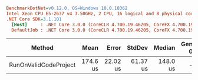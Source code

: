 ``` ini

BenchmarkDotNet=v0.12.0, OS=Windows 10.0.18362
Intel Xeon CPU E5-2637 v4 3.50GHz, 2 CPU, 16 logical and 8 physical cores
.NET Core SDK=3.1.101
  [Host]     : .NET Core 3.0.0 (CoreCLR 4.700.19.46205, CoreFX 4.700.19.46214), X64 RyuJIT
  DefaultJob : .NET Core 3.0.0 (CoreCLR 4.700.19.46205, CoreFX 4.700.19.46214), X64 RyuJIT


```
|                Method |     Mean |    Error |   StdDev |   Median | Gen 0 | Gen 1 | Gen 2 | Allocated |
|---------------------- |---------:|---------:|---------:|---------:|------:|------:|------:|----------:|
| RunOnValidCodeProject | 174.6 us | 22.02 us | 61.37 us | 148.0 us |     - |     - |     - |   1.19 KB |
